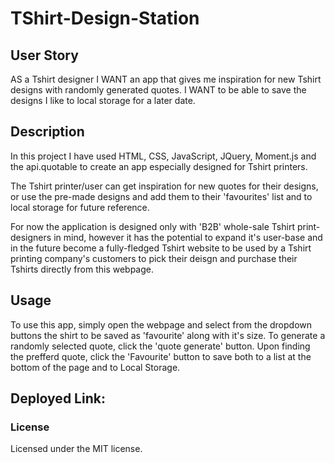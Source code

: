 # TShirt-Design-Station

## User Story

AS a Tshirt designer I WANT an app that gives me inspiration for new Tshirt designs with randomly generated quotes. I WANT to be able to save the designs I like to local storage for a later date. 

## Description 

In this project I have used HTML, CSS, JavaScript, JQuery, Moment.js and the api.quotable to create an app especially designed for Tshirt printers. 

The Tshirt printer/user can get inspiration for new quotes for their designs, or use the pre-made designs and add them to their 'favourites' list and to local storage for future reference. 

For now the application is designed only with 'B2B' whole-sale Tshirt print-designers in mind, however it has the potential to expand it's user-base and in the future become a fully-fledged Tshirt website to be used by a Tshirt printing company's customers to pick their deisgn and purchase their Tshirts directly from this webpage. 

## Usage

To use this app, simply open the webpage and select from the dropdown buttons the shirt to be saved as 'favourite' along with it's size. To generate a randomly selected quote, click the 'quote generate' button. Upon finding the prefferd quote, click the 'Favourite' button to save both to a list at the bottom of the page and to Local Storage. 

## Deployed Link:


### License 
Licensed under the MIT license.


